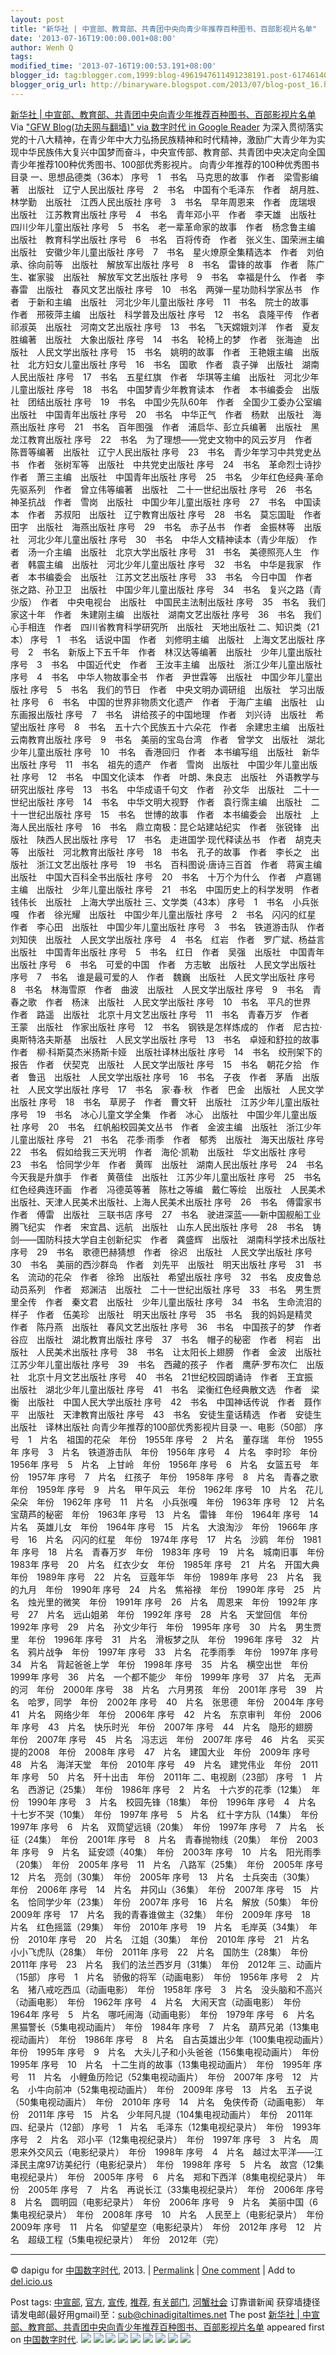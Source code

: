 ```yaml
---
layout: post
title: "新华社 | 中宣部、教育部、共青团中央向青少年推荐百种图书、百部影视片名单"
date: '2013-07-16T19:00:00.001+08:00'
author: Wenh Q
tags:
modified_time: '2013-07-16T19:00:53.191+08:00'
blogger_id: tag:blogger.com,1999:blog-4961947611491238191.post-6174614009541551573
blogger_orig_url: http://binaryware.blogspot.com/2013/07/blog-post_16.html
---
```

[
新华社 |
中宣部、教育部、共青团中央向青少年推荐百种图书、百部影视片名单](http://feedproxy.google.com/~r/chinagfwblog/~3/5_vklUvfABA/)
Via ["GFW Blog(功夫网与翻墙)" via 数字时代 in Google
Reader](https://www.blogger.com/blogger.g?blogID=4961947611491238191)
为深入贯彻落实党的十八大精神，在青少年中大力弘扬民族精神和时代精神，激励广大青少年为实现中华民族伟大复兴中国梦而奋斗，中央宣传部、教育部、共青团中央决定向全国青少年推荐100种优秀图书、100部优秀影视片。
向青少年推荐的100种优秀图书目录
一、思想品德类（36本）
序号　1　书名　马克思的故事　作者　梁雪影编著　出版社　辽宁人民出版社
序号　2　书名　中国有个毛泽东　作者　胡月胜、林学勤　出版社　江西人民出版社
序号　3　书名　早年周恩来　作者　庞瑞垠　出版社　江苏教育出版社
序号　4　书名　青年邓小平　作者　李天雄　出版社　四川少年儿童出版社
序号　5　书名　老一辈革命家的故事　作者　杨念鲁主编　出版社　教育科学出版社
序号　6　书名　百将传奇　作者　张义生、国荣洲主编　出版社　安徽少年儿童出版社
序号　7　书名　星火燎原全集精选本　作者　刘伯承、徐向前等　出版社　解放军出版社
序号　8　书名　雷锋的故事　作者　陈广生、崔家骏　出版社　解放军文艺出版社
序号　9　书名　幸福是什么　作者　李春雷　出版社　春风文艺出版社
序号　10　书名　两弹一星功勋科学家丛书　作者　于新和主编　出版社　河北少年儿童出版社
序号　11　书名　院士的故事　作者　邢筱萍主编　出版社　科学普及出版社
序号　12　书名　袁隆平传　作者　祁淑英　出版社　河南文艺出版社
序号　13　书名　飞天嫦娥刘洋　作者　夏友胜编著　出版社　大象出版社
序号　14　书名　轮椅上的梦　作者　张海迪　出版社　人民文学出版社
序号　15　书名　姚明的故事　作者　王艳娥主编　出版社　北方妇女儿童出版社
序号　16　书名　国歌　作者　袁子弹　出版社　湖南人民出版社
序号　17　书名　五星红旗　作者　华琪等主编　出版社　河北少年儿童出版社
序号　18　书名　中国梦青少年教育读本　作者　本书编委会　出版社　团结出版社
序号　19　书名　中国少先队60年　作者　全国少工委办公室编　出版社　中国青年出版社
序号　20　书名　中华正气　作者　杨默　出版社　海燕出版社
序号　21　书名　百年图强　作者　浦启华、彭立兵编著　出版社　黑龙江教育出版社
序号　22　书名　为了理想——党史文物中的风云岁月　作者　陈晋等编著　出版社　辽宁人民出版社
序号　23　书名　青少年学习中共党史丛书　作者　张树军等　出版社　中共党史出版社
序号　24　书名　革命烈士诗抄　作者　萧三主编　出版社　中国青年出版社
序号　25　书名　少年红色经典·革命先驱系列　作者　曾立伟等编著　出版社　二十一世纪出版社
序号　26　书名　神圣抗战　作者　雪岗　出版社　中国少年儿童出版社
序号　27　书名　中国读本　作者　苏叔阳　出版社　辽宁教育出版社
序号　28　书名　莫忘国耻　作者　田字　出版社　海燕出版社
序号　29　书名　赤子丛书　作者　金振林等　出版社　河北少年儿童出版社
序号　30　书名　中华人文精神读本（青少年版）　作者　汤一介主编　出版社　北京大学出版社
序号　31　书名　美德照亮人生　作者　韩震主编　出版社　河北少年儿童出版社
序号　32　书名　中华是我家　作者　本书编委会　出版社　江苏文艺出版社
序号　33　书名　今日中国　作者　张之路、孙卫卫　出版社　中国少年儿童出版社
序号　34　书名　复兴之路（青少版）　作者　中央电视台　出版社　中国民主法制出版社
序号　35　书名　我们家这十年　作者　朱建刚主编　出版社　湖南文艺出版社
序号　36　书名　我们心手相连　作者　四川省教育科学研究所　出版社　天地出版社
二、知识类（21本）
序号　1　书名　话说中国　作者　刘修明主编　出版社　上海文艺出版社
序号　2　书名　新版上下五千年　作者　林汉达等编著　出版社　少年儿童出版社
序号　3　书名　中国近代史　作者　王汝丰主编　出版社　浙江少年儿童出版社
序号　4　书名　中华人物故事全书　作者　尹世霖等　出版社　中国少年儿童出版社
序号　5　书名　我们的节日　作者　中央文明办调研组　出版社　学习出版社
序号　6　书名　中国的世界非物质文化遗产　作者　于海广主编　出版社　山东画报出版社
序号　7　书名　讲给孩子的中国地理　作者　刘兴诗　出版社　希望出版社
序号　8　书名　五十六个民族五十六朵花　作者　余建忠主编　出版社　云南教育出版社
序号　9　书名　美丽的宝岛台湾　作者　曾学文　出版社　湖北少年儿童出版社
序号　10　书名　香港回归　作者　本书编写组　出版社　新华出版社
序号　11　书名　祖先的遗产　作者　雪岗　出版社　中国少年儿童出版社
序号　12　书名　中国文化读本　作者　叶朗、朱良志　出版社　外语教学与研究出版社
序号　13　书名　中华成语千句文　作者　孙文华　出版社　二十一世纪出版社
序号　14　书名　中华文明大视野　作者　袁行霈主编　出版社　二十一世纪出版社
序号　15　书名　世博的故事　作者　本书编委会　出版社　上海人民出版社
序号　16　书名　鼎立南极：昆仑站建站纪实　作者　张锐锋　出版社　陕西人民出版社
序号　17　书名　走进国学·现代释读丛书　作者　胡克夫等　出版社　河北教育出版社
序号　18　书名　孔子的故事　作者　李长之　出版社　浙江文艺出版社
序号　19　书名　百科图说·唐诗三百首　作者　蒋寅主编　出版社　中国大百科全书出版社
序号　20　书名　十万个为什么　作者　卢嘉锡主编　出版社　少年儿童出版社
序号　21　书名　中国历史上的科学发明　作者　钱伟长　出版社　上海大学出版社
三、文学类（43本）
序号　1　书名　小兵张嘎　作者　徐光耀　出版社　中国少年儿童出版社
序号　2　书名　闪闪的红星　作者　李心田　出版社　中国少年儿童出版社
序号　3　书名　铁道游击队　作者　刘知侠　出版社　人民文学出版社
序号　4　书名　红岩　作者　罗广斌、杨益言　出版社　中国青年出版社
序号　5　书名　红日　作者　吴强　出版社　中国青年出版社
序号　6　书名　可爱的中国　作者　方志敏　出版社　人民文学出版社
序号　7　书名　谁是最可爱的人　作者　魏巍　出版社　人民文学出版社
序号　8　书名　林海雪原　作者　曲波　出版社　人民文学出版社
序号　9　书名　青春之歌　作者　杨沫　出版社　人民文学出版社
序号　10　书名　平凡的世界　作者　路遥　出版社　北京十月文艺出版社
序号　11　书名　青春万岁　作者　王蒙　出版社　作家出版社
序号　12　书名　钢铁是怎样炼成的　作者　尼古拉·奥斯特洛夫斯基　出版社　人民文学出版社
序号　13　书名　卓娅和舒拉的故事　作者　柳·科斯莫杰米扬斯卡娅　出版社译林出版社
序号　14　书名　绞刑架下的报告　作者　伏契克　出版社　人民文学出版社
序号　15　书名　朝花夕拾　作者　鲁迅　出版社　人民文学出版社
序号　16　书名　子夜　作者　茅盾　出版社　人民文学出版社
序号　17　书名　家·春·秋　作者　巴金　出版社　人民文学出版社
序号　18　书名　草房子　作者　曹文轩　出版社　江苏少年儿童出版社
序号　19　书名　冰心儿童文学全集　作者　冰心　出版社　中国少年儿童出版社
序号　20　书名　红帆船校园美文丛书　作者　金波主编　出版社　浙江少年儿童出版社
序号　21　书名　花季·雨季　作者　郁秀　出版社　海天出版社
序号　22　书名　假如给我三天光明　作者　海伦·凯勒　出版社　华文出版社
序号　23　书名　恰同学少年　作者　黄晖　出版社　湖南人民出版社
序号　24　书名　今天我是升旗手　作者　黄蓓佳　出版社　江苏少年儿童出版社
序号　25　书名　红色经典连环画　作者　冯德英等著　陈杜之等编　戴仁等绘　出版社　人民美术出版社、天津人民美术出版社、上海人民美术出版社
序号　26　书名　傅雷家书　作者　傅雷　出版社　三联书店
序号　27　书名　驶进深蓝——新中国舰船工业腾飞纪实　作者　宋宜昌、远航　出版社　山东人民出版社
序号　28　书名　铸剑——国防科技大学自主创新纪实　作者　龚盛辉　出版社　湖南科学技术出版社
序号　29　书名　歌德巴赫猜想　作者　徐迟　出版社　人民文学出版社
序号　30　书名　美丽的西沙群岛　作者　刘先平　出版社　明天出版社
序号　31　书名　流动的花朵　作者　徐玲　出版社　希望出版社
序号　32　书名　皮皮鲁总动员系列　作者　郑渊洁　出版社　二十一世纪出版社
序号　33　书名　男生贾里全传　作者　秦文君　出版社　少年儿童出版社
序号　34　书名　生命流泪的样子　作者　伍美珍　出版社　明天出版社
序号　35　书名　我的妈妈是精灵　作者　陈丹燕　出版社　春风文艺出版社
序号　36　书名　中国孩子的梦　作者　谷应　出版社　湖北教育出版社
序号　37　书名　帽子的秘密　作者　柯岩　出版社　人民美术出版社
序号　38　书名　让太阳长上翅膀　作者　金波　出版社　江苏少年儿童出版社
序号　39　书名　西藏的孩子　作者　鹰萨·罗布次仁　出版社　北京十月文艺出版社
序号　40　书名　21世纪校园朗诵诗　作者　王宜振　出版社　湖北少年儿童出版社
序号　41　书名　梁衡红色经典散文选　作者　梁衡　出版社　中国人民大学出版社
序号　42　书名　中国神话传说　作者　聂作平　出版社　天津教育出版社
序号　43　书名　安徒生童话精选　作者　安徒生　出版社　译林出版社
向青少年推荐的100部优秀影视片目录
一、电影（50部）
序号　1　片名　祖国的花朵　年份　1955年
序号　2　片名　董存瑞　年份　1955年
序号　3　片名　铁道游击队　年份　1956年
序号　4　片名　李时珍　年份　1956年
序号　5　片名　上甘岭　年份　1956年
序号　6　片名　女篮五号　年份　1957年
序号　7　片名　红孩子　年份　1958年
序号　8　片名　青春之歌　年份　1959年
序号　9　片名　甲午风云　年份　1962年
序号　10　片名　花儿朵朵　年份　1962年
序号　11　片名　小兵张嘎　年份　1963年
序号　12　片名　宝葫芦的秘密　年份　1963年
序号　13　片名　雷锋　年份　1964年
序号　14　片名　英雄儿女　年份　1964年
序号　15　片名　大浪淘沙　年份　1966年
序号　16　片名　闪闪的红星　年份　1974年
序号　17　片名　沙鸥　年份　1981年
序号　18　片名　青春万岁　年份　1983年
序号　19　片名　城南旧事　年份　1983年
序号　20　片名　红衣少女　年份　1985年
序号　21　片名　开国大典　年份　1989年
序号　22　片名　豆蔻年华　年份　1989年
序号　23　片名　我的九月　年份　1990年
序号　24　片名　焦裕禄　年份　1990年
序号　25　片名　烛光里的微笑　年份　1991年
序号　26　片名　周恩来　年份　1992年
序号　27　片名　远山姐弟　年份　1992年
序号　28　片名　天堂回信　年份　1992年
序号　29　片名　孙文少年行　年份　1995年
序号　30　片名　男生贾里　年份　1996年
序号　31　片名　滑板梦之队　年份　1996年
序号　32　片名　鸦片战争　年份　1997年
序号　33　片名　花季雨季　年份　1997年
序号　34　片名　背起爸爸上学　年份　1998年
序号　35　片名　横空出世　年份　1999年
序号　36　片名　一个都不能少　年份　1999年
序号　37　片名　无声的河　年份　2000年
序号　38　片名　六月男孩　年份　2001年
序号　39　片名　哈罗，同学　年份　2002年
序号　40　片名　张思德　年份　2004年
序号　41　片名　网络少年　年份　2006年
序号　42　片名　东京审判　年份　2006年
序号　43　片名　快乐时光　年份　2007年
序号　44　片名　隐形的翅膀　年份　2007年
序号　45　片名　冯志远　年份　2007年
序号　46　片名　买买提的2008　年份　2008年
序号　47　片名　建国大业　年份　2009年
序号　48　片名　海洋天堂　年份　2010年
序号　49　片名　建党伟业　年份　2011年
序号　50　片名　歼十出击　年份　2011年
二、电视剧（23部）
序号　1　片名　西游记（25集）　年份　1986年
序号　2　片名　十六岁的花季（12集）　年份　1990年
序号　3　片名　校园先锋（18集）　年份　1996年
序号　4　片名　十七岁不哭（10集）　年份　1997年
序号　5　片名　红十字方队（14集）　年份　1997年
序号　6　片名　双筒望远镜（20集）　年份　1997年
序号　7　片名　长征（24集）　年份　2001年
序号　8　片名　青春抛物线（20集）　年份　2003年
序号　9　片名　延安颂（40集）　年份　2003年
序号　10　片名　阳光雨季（20集）　年份　2005年
序号　11　片名　八路军（25集）　年份　2005年
序号　12　片名　亮剑（30集）　年份　2005年
序号　13　片名　士兵突击（30集）　年份　2006年
序号　14　片名　井冈山（36集）　年份　2007年
序号　15　片名　恰同学少年（23集）　年份　2007年
序号　16　片名　解放（50集）　年份　2009年
序号　17　片名　我的青春谁做主（32集）　年份　2009年
序号　18　片名　红色摇篮（29集）　年份　2010年
序号　19　片名　毛岸英（34集）　年份　2010年
序号　20　片名　江姐（30集）　年份　2010年
序号　21　片名　小小飞虎队（28集）　年份　2011年
序号　22　片名　国防生（28集）　年份　2011年
序号　23　片名　我们的法兰西岁月（31集）　年份　2012年
三、动画片（15部）
序号　1　片名　骄傲的将军（动画电影）　年份　1956年
序号　2　片名　猪八戒吃西瓜（动画电影）　年份　1958年
序号　3　片名　没头脑和不高兴（动画电影）　年份　1962年
序号　4　片名　大闹天宫（动画电影）　年份　1964年
序号　5　片名　哪吒闹海（动画电影）　年份　1979年
序号　6　片名　黑猫警长（5集电视动画片）　年份　1984年
序号　7　片名　葫芦兄弟（13集电视动画片）　年份　1986年
序号　8　片名　自古英雄出少年（100集电视动画片）　年份　1995年
序号　9　片名　大头儿子和小头爸爸（156集电视动画片）　年份　1995年
序号　10　片名　十二生肖的故事（13集电视动画片）　年份　1995年
序号　11　片名　小鲤鱼历险记（52集电视动画片）　年份　2007年
序号　12　片名　小牛向前冲（52集电视动画片）　年份　2009年
序号　13　片名　五子说（50集电视动画片）　年份　2010年
序号　14　片名　兔侠传奇（动画电影）　年份　2011年
序号　15　片名　少年阿凡提（104集电视动画片）　年份　2011年
四、纪录片（12部）
序号　1　片名　毛泽东（12集电视纪录片）　年份　1993年
序号　2　片名　邓小平（12集电视纪录片）　年份　1997年
序号　3　片名　周恩来外交风云（电影纪录片）　年份　1998年
序号　4　片名　越过太平洋——江泽民主席97访美纪行（电影纪录片）　年份　1998年
序号　5　片名　故宫（12集电视纪录片）　年份　2005年
序号　6　片名　郑和下西洋（8集电视纪录片）　年份　2005年
序号　7　片名　再说长江（33集电视纪录片）　年份　2006年
序号　8　片名　圆明园（电影纪录片）　年份　2006年
序号　9　片名　美丽中国（6集电视纪录片）　年份　2008年
序号　10　片名　人民至上（电影纪录片）　年份　2009年
序号　11　片名　仰望星空（电影纪录片）　年份　2012年
序号　12　片名　超级工程（5集电视纪录片）　年份　2012年（完）

* * * * *

© dapigu for [中国数字时代](http://chinadigitaltimes.net/chinese), 2013.
|
[Permalink](http://chinadigitaltimes.net/chinese/2013/07/%E6%96%B0%E5%8D%8E%E7%A4%BE-%E4%B8%AD%E5%AE%A3%E9%83%A8%E3%80%81%E6%95%99%E8%82%B2%E9%83%A8%E3%80%81%E5%85%B1%E9%9D%92%E5%9B%A2%E4%B8%AD%E5%A4%AE%E5%90%91%E9%9D%92%E5%B0%91%E5%B9%B4%E6%8E%A8/)
| [One
comment](http://chinadigitaltimes.net/chinese/2013/07/%E6%96%B0%E5%8D%8E%E7%A4%BE-%E4%B8%AD%E5%AE%A3%E9%83%A8%E3%80%81%E6%95%99%E8%82%B2%E9%83%A8%E3%80%81%E5%85%B1%E9%9D%92%E5%9B%A2%E4%B8%AD%E5%A4%AE%E5%90%91%E9%9D%92%E5%B0%91%E5%B9%B4%E6%8E%A8/#comments)
| Add to
[del.icio.us](http://del.icio.us/post?url=http://chinadigitaltimes.net/chinese/2013/07/%E6%96%B0%E5%8D%8E%E7%A4%BE-%E4%B8%AD%E5%AE%A3%E9%83%A8%E3%80%81%E6%95%99%E8%82%B2%E9%83%A8%E3%80%81%E5%85%B1%E9%9D%92%E5%9B%A2%E4%B8%AD%E5%A4%AE%E5%90%91%E9%9D%92%E5%B0%91%E5%B9%B4%E6%8E%A8/&title=%E6%96%B0%E5%8D%8E%E7%A4%BE%20%7C%20%E4%B8%AD%E5%AE%A3%E9%83%A8%E3%80%81%E6%95%99%E8%82%B2%E9%83%A8%E3%80%81%E5%85%B1%E9%9D%92%E5%9B%A2%E4%B8%AD%E5%A4%AE%E5%90%91%E9%9D%92%E5%B0%91%E5%B9%B4%E6%8E%A8%E8%8D%90%E7%99%BE%E7%A7%8D%E5%9B%BE%E4%B9%A6%E3%80%81%E7%99%BE%E9%83%A8%E5%BD%B1%E8%A7%86%E7%89%87%E5%90%8D%E5%8D%95)

 Post tags:
[中宣部](http://chinadigitaltimes.net/chinese/tag/%E4%B8%AD%E5%AE%A3%E9%83%A8/?category=10466),
[官方](http://chinadigitaltimes.net/chinese/tag/%E5%AE%98%E6%96%B9/?category=10466),
[宣传](http://chinadigitaltimes.net/chinese/tag/%E5%AE%A3%E4%BC%A0/?category=10466),
[推荐](http://chinadigitaltimes.net/chinese/tag/%E6%8E%A8%E8%8D%90/?category=10466),
[有关部门](http://chinadigitaltimes.net/chinese/tag/%E6%9C%89%E5%85%B3%E9%83%A8%E9%97%A8/?category=10466),
[河蟹社会](http://chinadigitaltimes.net/chinese/tag/%E6%B2%B3%E8%9F%B9%E7%A4%BE%E4%BC%9A/?category=10466)
 订靠谱新闻 获穿墙捷径
请发电邮(最好用gmail)至：sub@chinadigitaltimes.net
The post [新华社 |
中宣部、教育部、共青团中央向青少年推荐百种图书、百部影视片名单](http://chinadigitaltimes.net/chinese/2013/07/%E6%96%B0%E5%8D%8E%E7%A4%BE-%E4%B8%AD%E5%AE%A3%E9%83%A8%E3%80%81%E6%95%99%E8%82%B2%E9%83%A8%E3%80%81%E5%85%B1%E9%9D%92%E5%9B%A2%E4%B8%AD%E5%A4%AE%E5%90%91%E9%9D%92%E5%B0%91%E5%B9%B4%E6%8E%A8/)
appeared first on [中国数字时代](http://chinadigitaltimes.net/chinese).
[![](http://feeds.feedburner.com/~ff/chinagfwblog?d=yIl2AUoC8zA)](http://feeds.feedburner.com/~ff/chinagfwblog?a=5_vklUvfABA:mog3H9-xp98:yIl2AUoC8zA)
[![](http://feeds.feedburner.com/~ff/chinagfwblog?i=5_vklUvfABA:mog3H9-xp98:-BTjWOF_DHI)](http://feeds.feedburner.com/~ff/chinagfwblog?a=5_vklUvfABA:mog3H9-xp98:-BTjWOF_DHI)
[![](http://feeds.feedburner.com/~ff/chinagfwblog?i=5_vklUvfABA:mog3H9-xp98:F7zBnMyn0Lo)](http://feeds.feedburner.com/~ff/chinagfwblog?a=5_vklUvfABA:mog3H9-xp98:F7zBnMyn0Lo)
[![](http://feeds.feedburner.com/~ff/chinagfwblog?i=5_vklUvfABA:mog3H9-xp98:V_sGLiPBpWU)](http://feeds.feedburner.com/~ff/chinagfwblog?a=5_vklUvfABA:mog3H9-xp98:V_sGLiPBpWU)
[![](http://feeds.feedburner.com/~ff/chinagfwblog?d=qj6IDK7rITs)](http://feeds.feedburner.com/~ff/chinagfwblog?a=5_vklUvfABA:mog3H9-xp98:qj6IDK7rITs)
[![](http://feeds.feedburner.com/~ff/chinagfwblog?d=l6gmwiTKsz0)](http://feeds.f%20%20%20eedburner.com/~ff/chinagfwblog?a=5_vklUvfABA:mog3H9-xp98:l6gmwiTKsz0)
[![](http://feeds.feedburner.com/~ff/chinagfwblog?i=5_vklUvfABA:mog3H9-xp98:gIN9vFwOqvQ)](http://feeds.feedburner.com/~ff/chinagfwblog?a=5_vklUvfABA:mog3H9-xp98:gIN9vFwOqvQ)
[![](http://feeds.feedburner.com/~ff/chinagfwblog?d=TzevzKxY174)](http://feeds.feedburner.com/~ff/chinagfwblog?a=5_vklUvfABA:mog3H9-xp98:TzevzKxY174)
![](http://feeds.feedburner.com/~r/chinagfwblog/~4/5_vklUvfABA)

